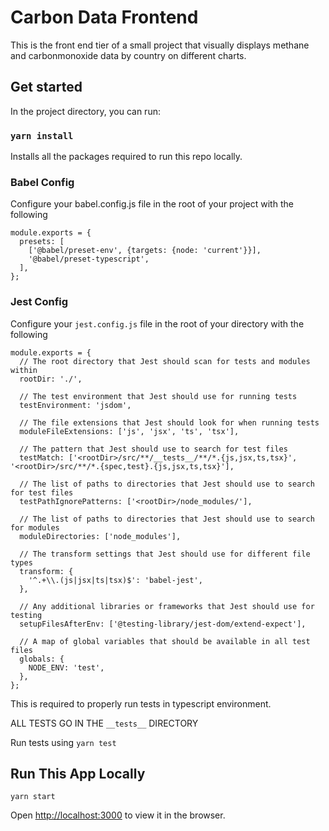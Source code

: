 # Carbon Data Frontend
This is the front end tier of a small project that visually displays methane and carbonmonoxide data by country on different charts.

## Get started

In the project directory, you can run:

### `yarn install`
Installs all the packages required to run this repo locally.


### Babel Config
Configure your babel.config.js file in the root of your project with the following

```
module.exports = {
  presets: [
    ['@babel/preset-env', {targets: {node: 'current'}}],
    '@babel/preset-typescript',
  ],
};
```

### Jest Config
Configure your `jest.config.js` file in the root of your directory with the following

```
module.exports = {
  // The root directory that Jest should scan for tests and modules within
  rootDir: './',

  // The test environment that Jest should use for running tests
  testEnvironment: 'jsdom',

  // The file extensions that Jest should look for when running tests
  moduleFileExtensions: ['js', 'jsx', 'ts', 'tsx'],

  // The pattern that Jest should use to search for test files
  testMatch: ['<rootDir>/src/**/__tests__/**/*.{js,jsx,ts,tsx}', '<rootDir>/src/**/*.{spec,test}.{js,jsx,ts,tsx}'],

  // The list of paths to directories that Jest should use to search for test files
  testPathIgnorePatterns: ['<rootDir>/node_modules/'],

  // The list of paths to directories that Jest should use to search for modules
  moduleDirectories: ['node_modules'],

  // The transform settings that Jest should use for different file types
  transform: {
    '^.+\\.(js|jsx|ts|tsx)$': 'babel-jest',
  },

  // Any additional libraries or frameworks that Jest should use for testing
  setupFilesAfterEnv: ['@testing-library/jest-dom/extend-expect'],

  // A map of global variables that should be available in all test files
  globals: {
    NODE_ENV: 'test',
  },
};
```

This is required to properly run tests in typescript environment.

ALL TESTS GO IN THE `__tests__` DIRECTORY

Run tests using `yarn test`

## Run This App Locally
`yarn start`

Open [http://localhost:3000](http://localhost:3000) to view it in the browser.

